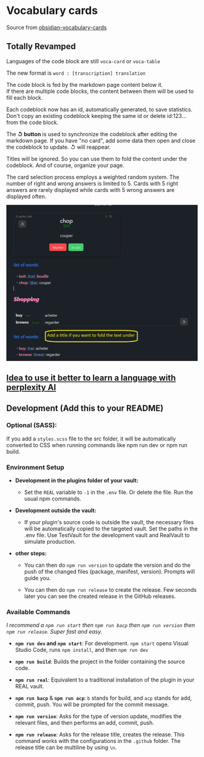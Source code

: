 # Vocabulary cards

Source from [obsidian-vocabulary-cards](https://github.com/meniam/obsidian-vocabulary-cards)  

## Totally Revamped
Languages of the code block are still `voca-card` or `voca-table` 
   
The new format is `word : [transcription] translation`  
  
The code block is fed by the markdown page content below it.   
If there are multiple code blocks, the content between them will be used to fill each block.  
  
Each codeblock now has an id, automatically generated, to save statistics. Don't copy an existing codeblock keeping the same id or delete id:123... from the code block.

The **↺ button** is used to synchronize the codeblock after editing the markdown page. If you have "no card", add some data then open and close the codeblock to update. ↺ will reappear.

Titles will be ignored. So you can use them to fold the content under the codeblock. And of course, organize your page.  

The card selection process employs a weighted random system. The number of right and wrong answers is limited to 5. Cards with 5 right answers are rarely displayed while cards with 5 wrong answers are displayed often.

![alt text](assets/example.jpg)

## [Idea to use it better to learn a language with perplexity AI](<assets/Idea to use it better to learn a language.md>)
  
## Development (Add this to your README)
  
### Optional (SASS):
If you add a `styles.scss` file to the src folder, it will be automatically converted to CSS when running commands like npm run dev or npm run build.   
  
### Environment Setup
  
- **Development in the plugins folder of your vault:**
  - Set the `REAL` variable to `-1` in the `.env` file. Or delete the file. Run the usual npm commands.

- **Development outside the vault:**
  - If your plugin's source code is outside the vault, the necessary files will be automatically copied to the targeted vault. Set the paths in the .env file. Use TestVault for the development vault and RealVault to simulate production.  
  
- **other steps:**   
  - You can then do `npm run version` to update the version and do the push of the changed files (package, manifest, version). Prompts will guide you.  
  
  - You can then do `npm run release` to create the release. Few seconds later you can see the created release in the GitHub releases.  

### Available Commands
  
*I recommend a `npm run start` then `npm run bacp` then `npm run version` then `npm run release`. Super fast and easy.*  
  
- **`npm run dev` and `npm start`**: For development. 
  `npm start` opens Visual Studio Code, runs `npm install`, and then `npm run dev`  
  
- **`npm run build`**: Builds the project in the folder containing the source code.  
  
- **`npm run real`**: Equivalent to a traditional installation of the plugin in your REAL vault.  
  
- **`npm run bacp`** & **`npm run acp`**: `b` stands for build, and `acp` stands for add, commit, push. You will be prompted for the commit message. 
  
- **`npm run version`**: Asks for the type of version update, modifies the relevant files, and then performs an add, commit, push.  
  
- **`npm run release`**: Asks for the release title, creates the release. This command works with the configurations in the `.github` folder. The release title can be multiline by using `\n`.